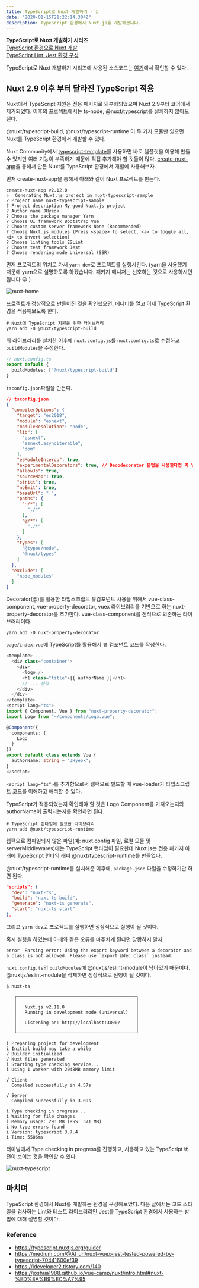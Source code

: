 ```yaml
---
title: TypeScript로 Nuxt 개발하기 - 1
date: "2020-01-15T21:22:14.304Z"
description: TypeScript 환경에서 Nuxt.js를 개발해봅니다. 
---
```


**TypeScript로 Nuxt 개발하기 시리즈**\
[TypeScript 환경으로 Nuxt 개발](https://jhyeok.com/nuxt-with-typescript/)\
[TypeScript Lint, Jest 환경 구성](https://jhyeok.com/nuxt-with-typescript-lint-jest/)

TypeScript로 Nuxt 개발하기 시리즈에 사용된 소스코드는 [여기](https://github.com/JHyeok/nuxt-typescript-sample)에서 확인할 수 있다.

## Nuxt 2.9 이후 부터 달라진 TypeScript 적용

Nuxt에서 TypeScript 지원은 전용 패키지로 외부화되었으며 Nuxt 2.9부터 코어에서 제거되었다. 이후의 프로젝트에서는 ts-node, @nuxt/typescript를 설치하지 않아도 된다.

@nuxt/typescript-build, @nuxt/typescript-runtime 이 두 가지 모듈만 있으면 Nuxt를 TypeScript 환경에서 개발할 수 있다.

Nuxt Community에서 [typescript-template](https://github.com/nuxt-community/typescript-template)를 사용하면 바로 템플릿을 이용해 만들 수 있지만 여러 기능이 부족하기 때문에 직접 추가해야 할 것들이 많다. [create-nuxt-app](https://github.com/nuxt/create-nuxt-app)을 통해서 만든 Nuxt를 TypeScript 환경에서 개발에 사용해보자.

먼저 create-nuxt-app을 통해서 아래와 같이 Nuxt 프로젝트를 만든다.

```
create-nuxt-app v2.12.0
✨  Generating Nuxt.js project in nuxt-typescript-sample
? Project name nuxt-typescript-sample
? Project description My good Nuxt.js project
? Author name JHyeok
? Choose the package manager Yarn
? Choose UI framework Bootstrap Vue
? Choose custom server framework None (Recommended)
? Choose Nuxt.js modules (Press <space> to select, <a> to toggle all, <i> to invert selection)
? Choose linting tools ESLint
? Choose test framework Jest
? Choose rendering mode Universal (SSR)
```

먼저 프로젝트의 위치로 가서 `yarn dev`로 프로젝트를 실행시킨다. (yarn을 사용했기 때문에 yarn으로 설명하도록 하겠습니다. 패키지 매니저는 선호하는 것으로 사용하시면 됩니다 😀.)

![nuxt-home](./nuxt-home.png)

프로젝트가 정상적으로 만들어진 것을 확인했으면, 에디터를 열고 이제 TypeScript 환경을 적용해보도록 한다.

```
# Nuxt에 TypeScript 지원을 위한 라이브러리
yarn add -D @nuxt/typescript-build
```

위 라이브러리를 설치한 이후에 `nuxt.config.js`를 `nuxt.config.ts`로 수정하고 `buildModules`을 수정한다.

```typescript
// nuxt.config.ts
export default {
  buildModules: ['@nuxt/typescript-build']
}
```

`tsconfig.json`파일을 만든다.

```json
// tsconfig.json
{
  "compilerOptions": {
    "target": "es2018",
    "module": "esnext",
    "moduleResolution": "node",
    "lib": [
      "esnext",
      "esnext.asynciterable",
      "dom"
    ],
    "esModuleInterop": true,
    "experimentalDecorators": true, // Decodecorator 문법을 사용한다면 꼭 넣어주세요!
    "allowJs": true,
    "sourceMap": true,
    "strict": true,
    "noEmit": true,
    "baseUrl": ".",
    "paths": {
      "~/*": [
        "./*"
      ],
      "@/*": [
        "./*"
      ]
    },
    "types": [
      "@types/node",
      "@nuxt/types"
    ]
  },
  "exclude": [
    "node_modules"
  ]
}
```

Decorator(@)를 활용한 타입스크립트 뷰컴포넌트 사용을 위해서 vue-class-component, vue-property-decorator, vuex 라이브러리를 기반으로 하는 nuxt-property-decorator를 추가한다.
vue-class-component를 전적으로 의존하는 라이브러리이다.

```
yarn add -D nuxt-property-decorator
```

`page/index.vue`에 TypeScript를 활용해서 뷰 컴포넌트 코드를 작성한다.

```typescript
<template>
  <div class="container">
    <div>
      <logo />
      <h1 class="title">{{ authorName }}</h1>
      // ... 생략
    </div>
  </div>
</template>
<script lang="ts">
import { Component, Vue } from "nuxt-property-decorator";
import Logo from "~/components/Logo.vue";

@Component({
  components: {
    Logo
  }
})
export default class extends Vue {
  authorName: string = "JHyeok";
}
</script>
```

`<script lang="ts">`를 추가함으로써 웹팩으로 빌드할 때 vue-loader가 타입스크립트 코드를 이해하고 해석할 수 있다.

TypeScript가 적용되었는지 확인해야 할 것은 Logo Component를 가져오는지와 authorName이 출력되는지를 확인하면 된다.

```
# TypeScript 런타임에 필요한 라이브러리
yarn add @nuxt/typescript-runtime
```

웹팩으로 컴파일되지 않은 파일(예: nuxt.config 파일, 로컬 모듈 및 serverMiddlewares)에는 TypeScript 런타임이 필요한데 Nuxt.js는 전용 패키지 아래에 TypeScript 런타임 래퍼 @nuxt/typescript-runtime를 만들었다.

@nuxt/typescript-runtime를 설치해준 이후에, `package.json` 파일을 수정하기만 하면 된다.

```json
"scripts": {
  "dev": "nuxt-ts",
  "build": "nuxt-ts build",
  "generate": "nuxt-ts generate",
  "start": "nuxt-ts start"
},
```

그리고 `yarn dev`로 프로젝트를 실행하면 정상적으로 실행이 될 것이다.

혹시 실행을 하였는데 아래와 같은 오류를 마주치게 된다면 당황하지 말자.

```
error  Parsing error: Using the export keyword between a decorator and a class is not allowed. Please use `export @dec class` instead.
```

`nuxt.config.ts`의 `buildModules`에 @nuxtjs/eslint-module이 남아있기 때문이다. @nuxtjs/eslint-module을 삭제하면 정상적으로 진행이 될 것이다.

```
$ nuxt-ts

   ╭─────────────────────────────────────────────╮
   │                                             │
   │   Nuxt.js v2.11.0                           │
   │   Running in development mode (universal)   │
   │                                             │
   │   Listening on: http://localhost:3000/      │
   │                                             │
   ╰─────────────────────────────────────────────╯

i Preparing project for development 
i Initial build may take a while
√ Builder initialized
√ Nuxt files generated
i Starting type checking service...
i Using 1 worker with 2048MB memory limit

√ Client
  Compiled successfully in 4.57s

√ Server
  Compiled successfully in 3.09s

i Type checking in progress...
i Waiting for file changes
i Memory usage: 293 MB (RSS: 371 MB)
i No type errors found
i Version: typescript 3.7.4
i Time: 5586ms
```

터미널에서 Type checking in progress를 진행하고, 사용하고 있는 TypeScript 버전이 보이는 것을 확인할 수 있다.

![nuxt-typescript](./nuxt-typescript.png)

## 마치며

TypeScript 환경에서 Nuxt를 개발하는 환경을 구성해보았다. 다음 글에서는 코드 스타일을 검사하는 Lint와 테스트 라이브러리인 Jest를 TypeScript 환경에서 사용하는 방법에 대해 설명할 것이다.

### Reference
- https://typescript.nuxtjs.org/guide/
- https://medium.com/@Al_un/nuxt-vuex-jest-tested-powered-by-typescript-70441600ef39
- https://ideveloper2.tistory.com/140
- https://joshua1988.github.io/vue-camp/nuxt/intro.html#nuxt-%ED%8A%B9%EC%A7%95
